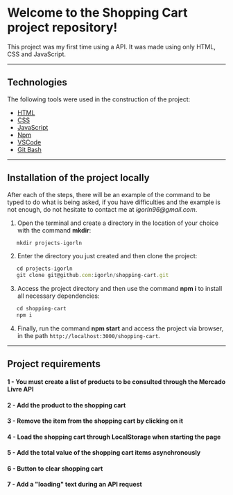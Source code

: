 # Welcome to the Shopping Cart project repository!

This project was my first time using a API. It was made using only HTML, CSS and JavaScript.

---

## Technologies

The following tools were used in the construction of the project:

- [HTML](https://developer.mozilla.org/pt-BR/docs/Web/HTML)
- [CSS](https://developer.mozilla.org/pt-BR/docs/Web/CSS)
- [JavaScript](https://developer.mozilla.org/pt-BR/docs/Web/JavaScript)
- [Npm](https://www.npmjs.com/)
- [VSCode](https://code.visualstudio.com)
- [Git Bash](https://gitforwindows.org/)

---

## Installation of the project locally

After each of the steps, there will be an example of the command to be typed to do what is being asked, if you have difficulties and the example is not enough, do not hesitate to contact me at _igorln96@gmail.com_.

1. Open the terminal and create a directory in the location of your choice with the command **mkdir**:
``` javascript
   mkdir projects-igorln
```

2. Enter the directory you just created and then clone the project:
``` javascript
   cd projects-igorln
   git clone git@github.com:igorln/shopping-cart.git
```

3. Access the project directory and then use the command **npm i** to install all necessary dependencies:
``` javascript
   cd shopping-cart
   npm i
```

4. Finally, run the command **npm start** and access the project via browser, in the path `http://localhost:3000/shopping-cart`.

---

## Project requirements

#### 1 - You must create a list of products to be consulted through the Mercado Livre API

#### 2 - Add the product to the shopping cart

#### 3 - Remove the item from the shopping cart by clicking on it

#### 4 - Load the shopping cart through **LocalStorage** when starting the page

#### 5 - Add the total value of the shopping cart items asynchronously

#### 6 - Button to clear shopping cart

#### 7 - Add a "loading" text during an API request
